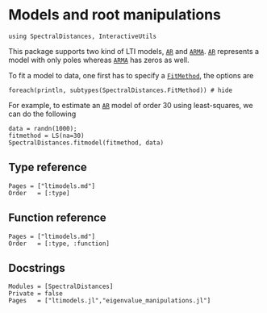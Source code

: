 # Models and root manipulations
```@setup lti
using SpectralDistances, InteractiveUtils
```

This package supports two kind of LTI models, [`AR`](@ref) and [`ARMA`](@ref).
[`AR`](@ref) represents a model with only poles whereas [`ARMA`](@ref) has zeros as well.

To fit a model to data, one first has to specify a [`FitMethod`](@ref), the options are
```@example lti
foreach(println, subtypes(SpectralDistances.FitMethod)) # hide
```

For example, to estimate an [`AR`](@ref) model of order 30 using least-squares, we can do the following
```@repl lti
data = randn(1000);
fitmethod = LS(na=30)
SpectralDistances.fitmodel(fitmethod, data)
```

## Type reference
```@index
Pages = ["ltimodels.md"]
Order   = [:type]
```

## Function reference

```@index
Pages = ["ltimodels.md"]
Order   = [:type, :function]
```

## Docstrings
```@autodocs
Modules = [SpectralDistances]
Private = false
Pages   = ["ltimodels.jl","eigenvalue_manipulations.jl"]
```
